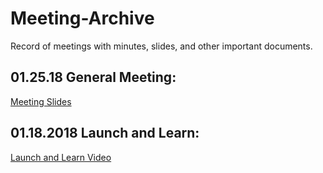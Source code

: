 # Meeting-Archive
Record of meetings with minutes, slides, and other important documents.

## 01.25.18 General Meeting:
[Meeting Slides](https://docs.google.com/presentation/d/10VWH_HSCKyYTN8_kQykGLQFYh_3NhjV3DEjfZL7XI6E/edit#slide=id.p3)

## 01.18.2018 Launch and Learn: 
[Launch and Learn Video](https://www.youtube.com/watch?v=0Y3U4qC4BwU&feature=youtu.be)
 
